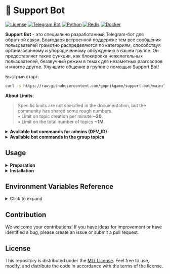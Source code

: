 # 🤖 Support Bot

[![License](https://img.shields.io/github/license/tonmendon/ton-subdomain)](https://github.com/tonmendon/ton-subdomain/blob/main/LICENSE)
[![Telegram Bot](https://img.shields.io/badge/Bot-grey?logo=telegram)](https://core.telegram.org/bots)
[![Python](https://img.shields.io/badge/Python-3.10-blue.svg)](https://www.python.org/downloads/release/python-3100/)
[![Redis](https://img.shields.io/badge/Redis-Yes?logo=redis&color=white)](https://redis.io/)
[![Docker](https://img.shields.io/badge/Docker-blue?logo=docker&logoColor=white)](https://www.docker.com/)

**Support Bot** - это специально разработанный Telegram-бот для обратной связи. Благодаря встроенной поддержке тем все сообщения пользователей
грамотно распределяются по категориям, способствуя организованному и упорядоченному обсуждению в вашей группе. Он предоставляет такие функции, как
блокировка нежелательных пользователей, беззвучный режим в темах для незаметных разговоров и многое другое. Улучшите общение в группе с помощью
Support Bot!

Быстрый старт: 
```bash
curl -s https://raw.githubusercontent.com/gopnikgame/support-bot/main/launcher.sh -o /tmp/launcher.sh && sudo bash /tmp/launcher.sh
```
**About Limits**:
<blockquote>
Specific limits are not specified in the documentation, but the community has shared some rough numbers. 
<br>
• Limit on topic creation per minute <b>~20</b>.
<br>
• Limit on the total number of topics <b>~1M</b>.
</blockquote>

<details>
<summary><b>Available bot commands for admins (DEV_ID)</b></summary>

* `/newsletter` - Open the newsletter menu.

  Use this command to initiate a newsletter for users.
  **Note**: This command works only in private chats.

</details>

<details>
<summary><b>Available bot commands in the group topics</b></summary>

* `/ban` - Block/Unblock User.

  Use this command to block or unblock a user, controlling the receipt of messages from them.

* `/silent` - Activate/Deactivate Silent Mode.

  Enable or disable silent mode to prevent messages from being sent to the user.

* `/information` - User Information.

  Receive a message containing basic information about the user.

</details>

## Usage

<details>
<summary><b>Preparation</b></summary>

1. Create a bot via [@BotFather](https://t.me/BotFather) and save the TOKEN (referred to as `BOT_TOKEN` later).
2. Create a group and enable topics in the group settings.
3. Add the created bot to the group as an admin and grant it the necessary rights to manage topics.
4. Add the bot [What's my Telegram ID?](https://t.me/my_id_bot) to the group and save the group ID (referred to
   as `BOT_GROUP_ID` later).
5. Optionally, customize the bot texts to fit your needs in the file
   named [texts](https://github.com/gopnikgame/support-bot/tree/main/app/bot/utils/texts.py).
6. Optionally, add the language you need
   to [SUPPORTED_LANGUAGES](https://github.com/gopnikgame/support-bot/tree/main/app/bot/utils/texts.py#L4)
   and add the appropriate codes to
   the [data](https://github.com/gopnikgame/support-bot/tree/main/app/bot/utils/texts.py#L49).

</details>

<details>
<summary><b>Installation</b></summary>

1. Clone the repository:

    ```bash
    git clone https://github.com/gopnikgame/support-bot.git
    ```

2. Change into the bot directory:

    ```bash
    cd support-bot
    ```
3. Clone environment variables file:

   ```bash
   cp .env.example .env
   ```

4. Configure [environment variables](#environment-variables-reference) variables file:

   ```bash
   nano .env
   ```

5. Running a bot in a docker container:

   ```bash
   docker-compose up --build
   ```

</details>

## Environment Variables Reference

<details>
<summary>Click to expand</summary>

Here is a comprehensive reference guide for the environment variables used in the project:

| Variable       | Type  | Description                                                   | Example               |
|----------------|-------|---------------------------------------------------------------|-----------------------|
| `BOT_TOKEN`    | `str` | Bot token, obtained from [@BotFather](https://t.me/BotFather) | `123456:qweRTY`       | 
| `BOT_DEV_ID`   | `int` | User ID of the bot developer or admin                         | `123456789`           |
| `BOT_GROUP_ID` | `str` | Group ID where the bot operates                               | `-100123456789`       |
| `BOT_EMOJI_ID` | `str` | The custom emoji ID for the group's topic.                    | `5417915203100613993` |
| `REDIS_HOST`   | `str` | The hostname or IP address of the Redis server                | `redis`               |
| `REDIS_PORT`   | `int` | The port number on which the Redis server is running          | `6379`                |
| `REDIS_DB`     | `int` | The Redis database number                                     | `1`                   |

<details>
<summary>List of supporting custom emoji ID's</summary>

`5434144690511290129` - 📰

`5312536423851630001` - 💡

`5312016608254762256` - ⚡️

`5377544228505134960` - 🎙

`5418085807791545980` - 🔝

`5370870893004203704` - 🗣

`5420216386448270341` - 🆒

`5379748062124056162` - ❗️

`5373251851074415873` - 📝

`5433614043006903194` - 📆

`5357315181649076022` - 📁

`5309965701241379366` - 🔎

`5309984423003823246` - 📣

`5312241539987020022` - 🔥

`5312138559556164615` - ❤️

`5377316857231450742` - ❓

`5350305691942788490` - 📈

`5350713563512052787` - 📉

`5309958691854754293` - 💎

`5350452584119279096` - 💰

`5309929258443874898` - 💸

`5377690785674175481` - 🪙

`5310107765874632305` - 💱

`5377438129928020693` - ⁉️

`5309950797704865693` - 🎮

`5350554349074391003` - 💻

`5409357944619802453` - 📱

`5312322066328853156` - 🚗

`5312486108309757006` - 🏠

`5310029292527164639` - 💘

`5310228579009699834` - 🎉

`5377498341074542641` - ‼️

`5312315739842026755` - 🏆

`5408906741125490282` - 🏁

`5368653135101310687` - 🎬

`5310045076531978942` - 🎵

`5420331611830886484` - 🔞

`5350481781306958339` - 📚

`5357107601584693888` - 👑

`5375159220280762629` - ⚽️

`5384327463629233871` - 🏀

`5350513667144163474` - 📺

`5357121491508928442` - 👀

`5357185426392096577` - 🫦

`5310157398516703416` - 🍓

`5310262535021142850` - 💄

`5368741306484925109` - 👠

`5348436127038579546` - ✈️

`5357120306097956843` - 🧳

`5310303848311562896` - 🏖

`5350424168615649565` - ⛅️

`5413625003218313783` - 🦄

`5350699789551935589` - 🛍

`5377478880577724584` - 👜

`5310303848311562896` - 🏖

`5350424168615649565` - ⛅️

`5413625003218313783` - 🦄

`5350699789551935589` - 🛍

`5377478880577724584` - 👜

`5431492767249342908` - 🛒

`5350497316203668441` - 🚂

`5350422527938141909` - 🛥

`5418196338774907917` - 🏔

`5350648297189023928` - 🏕

`5309832892262654231` - 🤖

`5350751634102166060` - 🪩

`5377624166436445368` - 🎟

`5386395194029515402` - 🏴

`5350387571199319521` - 🗳

`5357419403325481346` - 🎓

`5368585403467048206` - 🔭

`5377580546748588396` - 🔬

`5377317729109811382` - 🎶

`5382003830487523366` - 🎤

`5357298525765902091` - 🕺

`5357370526597653193` - 💃

`5357188789351490453` - 🪖

`5348227245599105972` - 💼

`5411138633765757782` - 🧪

`5386435923204382258` - 👨

`5377675010259297233` - 👶

`5386609083400856174` - 🤰

`5368808634392257474` - 💅

`5350548830041415279` - 🏛

`5355127101970194557` - 🧮

`5386379624773066504` - 🖨

`5377494501373780436` - 👮

`5350307998340226571` - 🩺

`5310094636159607472` - 💊

`5310139157790596888` - 💉

`5377468357907849200` - 🧼

`5418115271267197333` - 🪪

`5372819184658949787` - 🛃

`5350344462612570293` - 🍽

`5384574037701696503` - 🐟

`5310039132297242441` - 🎨

`5350658016700013471` - 🎭

`5357504778685392027` - 🎩

`5350367161514732241` - 🔮

`5350520238444126134` - 🍹

`5310132165583840589` - 🎂

`5350392020785437399` - ☕️

`5350406176997646350` - 🍣

`5350403544182694064` - 🍔

`5350444672789519765` - 🍕

`5312424913615723286` - 🦠

`5417915203100613993` - 💬

`5312054580060625569` - 🎄

`5309744892677727325` - 🎃

`5238156910363950406` - ✍️

`5235579393115438657` - ⭐️

`5237699328843200968` - ✅

`5238027455754680851` - 🎖

`5238234236955148254` - 🤡

`5237889595894414384` - 🧠

`5237999392438371490` - 🦮

`5235912661102773458` - 🐈

</details>

</details>


## Contribution

We welcome your contributions! If you have ideas for improvement or have identified a bug, please create an issue or
submit a pull request.

## License

This repository is distributed under the [MIT License](LICENSE).
Feel free to use, modify, and distribute the code in accordance with the terms of the license.
